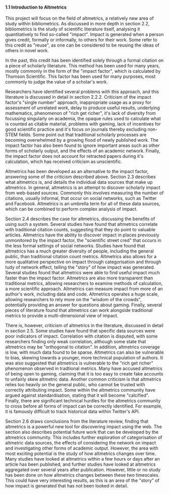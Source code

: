 #### 1.1 Introduction to Altmetrics

This project will focus on the field of altmetrics, a relatively new area of study within bibliometrics. As discussed in more depth in section 2.2, bibliometrics is the study of scientific literature itself, analysing it quantitatively to find so-called "impact". Impact is generated when a person gives credit, formally or informally, to others for their work. Some refer to this credit as "reuse", as one can be considered to be reusing the ideas of others in novel work.

In the past, this credit has been identified solely through a formal citation on a piece of scholarly literature. This method has been used for many years, mostly commonly in the form of the "impact factor", which is calculated by Thomson Scientific. This factor has been used for many purposes, most commonly to judge the value of a scholar's work.

Researchers have identified several problems with this approach, and this literature is discussed in detail in section 2.2.2. Criticism of the impact factor's "single number" approach, inappropriate usage as a proxy for assessment of unrelated work, delay to produce useful results, underlying mathematics, phenomenon of "rich get richer", it's lack of diversity from focussing singularly on academia, the opaque rules used to calculate what is counted as citable material, problems with gaming, lack of incentives for good scientific practice and it's focus on journals thereby excluding non-STEM fields. Some point out that traditional scholarly processes are becoming overwhelmed by a growing flood of newly published work. The impact factor has also been found to ignore important areas such as other forms of scholarly output, and the effects of an academic network. Finally, the impact factor does not account for retracted papers during it's calculation, which has received criticism as unscientific.

Altmetrics has been developed as an alternative to the impact factor, answering some of the criticism described above. Section 2.3 describes what altmetrics is, and details the individual data sources that make up altmetrics. In general, altmetrics is an attempt to discover scholarly impact from web-based sources. Commonly this involves measuring the number of citations, usually informal, that occur on social networks, such as Twitter and Facebook. Altmetrics is an umbrella term for all of these data sources, which can be combined to perform complex analysis of impact.

Section 2.4 describes the case for altmetrics, discussing the benefits of using such a system. Several studies have found that altmetrics correlate with traditional citation counts, suggesting that they do point to valuable articles. Altmetrics have the ability to discover impact in places previously unmonitored by the impact factor, the "scientific street cred" that occurs in the less formal settings of social networks. Studies have found that altmetrics has a much greater diversity of people, including the general public, than traditional citation count metrics. Altmetrics also allows for a more qualitative perspective on impact through categorisation and through tudy of network effect, telling the "story" of how impact was generated. Several studies found that altmetrics were able to find useful impact much faster than the impact factor. Altmetrics are also more transparent than traditional metrics, allowing researchers to examine methods of calculation, a more scientific approach. Altmetrics can measure impact from more of an author's work, including data and code. Altmetrics operates a huge scale, allowing researchers to rely more on the "wisdom of the crowds", potentially providing an answer for questions about gaming. Finally, several pieces of literature found that altmetrics can work alongside traditional metrics to provide a multi-dimensional view of impact.

There is, however, criticism of altmetrics in the literature, discussed in detail in section 2.5. Some studies have found that specific data sources were poor indicators of impact. Correlation with citation is disputed, with some researchers finding only weak correlation, although some state that altmetrics may be "orthogonal to citation". In addition, altmetrics coverage is low, with much data found to be sparse. Altmetrics can also be vulnerable to bias, skewing towards a younger, more technical population of authors. It was also suggested that altmetrics is vulnerable to the "rich get richer" phenomenon observed in tradtional metrics. Many have accused altmetrics of being open to gaming, claiming that it is too easy to create fake accounts to unfairly skew altmetric data. Another common criticism is that altmetrics relies too heavily on the general public, who cannot be trusted with correctly attributing impact. Some within the altmetrics community have argued against standardisation, stating that it will become "calcified". Finally, there are significant technical hurdles for the altmetrics community to cross before all forms of impact can be correctly identified. For example, it is famously difficult to track historical data within Twitter's API.

Section 2.6 draws conclusions from the literature review, finding that altmetrics is a powerful new tool for discovering impact using the web. The section also describes potential future work that can be developed by the altmetrics community. This includes further exploration of categorisation of altmetric data sources, the effects of considering the network on impact and investigating other forms of academic output. However, the area with most exciting potential is the study of how altmetrics changes over time. Many studies have looked at altmetrics within a few hours or days after an article has been published, and further studies have looked at altmetrics aggregated over several years after publication. However, little or no study has been done on how altmetrics changes between these two timescales. This could have very interesting results, as this is an area of the "story" of how impact is generated that has not been looked in detail.

